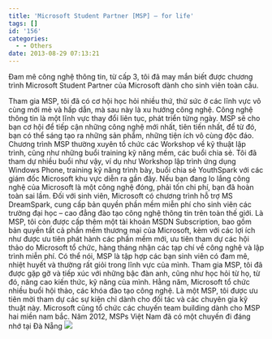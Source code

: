 ```yaml
---
title: 'Microsoft Student Partner [MSP] – for life'
tags: []
id: '156'
categories:
  - - Others
date: 2013-08-29 07:13:21
---
```


Đam mê công nghệ thông tin, từ cấp 3, tôi đã may mắn biết được chương trình Microsoft Student Partner của Microsoft dành cho sinh viên toàn cầu.
<!-- more -->
Tham gia MSP, tôi đã có cơ hội học hỏi nhiều thứ, thử sức ở các lĩnh vực vô cùng mới mẻ và hấp dẫn, mà sau này là xu hướng công nghệ. Công nghệ thông tin là một lĩnh vực thay đổi liên tục, phát triển từng ngày. MSP sẽ cho bạn cơ hội để tiếp cận những công nghệ mới nhất, tiên tiến nhất, để từ đó, bạn có thể sáng tạo ra những sản phẩm, những tiện ích vô cùng độc đáo. Chương trình MSP thường xuyên tổ chức các Workshop về kỹ thuật lập trình, cũng như những buổi training kỹ năng mềm, các buổi chia sẻ. Tôi đã tham dự nhiều buổi như vậy, ví dụ như Workshop lập trình ứng dụng Windows Phone, training kỹ năng trình bày, buổi chia sẻ YouthSpark với các giám đốc Microsoft khu vực diễn ra gần đây. Nếu bạn đang lo lắng công nghệ của Microsoft là một công nghệ đóng, phải tốn chi phí, bạn đã hoàn toàn sai lầm. Đối với sinh viên, Microsoft có chương trình hỗ trợ MS DreamSpark, cung cấp bản quyền phần mềm miễn phí cho sinh viên các trường đại học – cao đẳng đào tạo công nghệ thông tin trên toàn thế giới. Là MSP, tôi còn được cấp thêm một tài khoản MSDN Subscription, bao gồm bản quyền tất cả phần mềm thương mại của Microsoft, kèm với các lợi ích như được ưu tiên phát hành các phần mềm mới, ưu tiên tham dự các hội thảo do Microsoft tổ chức, hàng tháng nhận các tạp chí về công nghệ và lập trình miễn phí. Có thể nói, MSP là tập hợp các bạn sinh viên có đam mê, nhiệt huyết và thường rất giỏi trong lĩnh vực của mình. Tham gia MSP, tôi đã được gặp gỡ và tiếp xúc với những bậc đàn anh, cũng như học hỏi từ họ, từ đó, nâng cao kiến thức, kỹ năng của mình. Hằng năm, Microsoft tổ chức nhiều buổi hội thảo, các khóa đào tạo công nghệ. Là một MSP, tôi được ưu tiên mời tham dự các sự kiện chỉ dành cho đối tác và các chuyên gia kỹ thuật này. Microsoft cũng tổ chức các chuyến team building dành cho MSP hai miền nam bắc. Năm 2012, MSPs Việt Nam đã có một chuyến đi đáng nhớ tại Đà Nẵng ![](http://cuoilennaocacban2.files.wordpress.com/2013/08/082913_1112_microsoftst1.jpg)